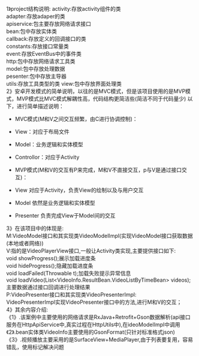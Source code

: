 1》project结构说明:
activity:存放activity组件的类  
adapter:存放adaper的类  
apiservice:包主要存放网络请求接口  
bean:包中存放实体类  
callback:存放定义的回调接口的类  
constants:存放接口常量类  
event:存放EventBus中的事件类  
http:包中存放网络请求工具类  
model:包中存放处理数据  
pesenter:包中存放主导器  
utils:存放工具类型的类
view:包中存放界面处理类  
2》安卓开发模式的简单说明，以往的是MVC模式，但是该项目使用的是MVP模式，MVP模式比MVC模式解耦性高，代码结构更简洁些(简洁不同于代码量少)
以下，进行简单描述说明：
  * MVC模式(M和V之间交互频繁，由C进行协调控制)：  
  * View：对应于布局文件  
  * Model：业务逻辑和实体模型  
  * Controllor：对应于Activity  
  
   * MVP模式(M和V的交互有P来完成，M和V不直接交互，p与V是通过接口交互)：  
   * View 对应于Activity，负责View的绘制以及与用户交互  
   * Model 依然是业务逻辑和实体模型  
   * Presenter 负责完成View于Model间的交互   

3》在该项目中的体现是:  
  M:VideoModel接口和其实现类VideoModelImpl(实现VideoModel接口获取数据(本地或者网络))  
  V:指的是VideoPlayerView接口,一般让Activity类实现,主要提供接口如下:  
      void showProgress();展示加载进度条  
      void hideProgress();隐藏加载进度条  
      void loadFailed(Throwable t);加载失败提示异常信息  
      void loadVideo(List<VideoInfo.ResultBean.VideoListByTimeBean> videos);主要数据通过接口回调进行处理结果  
  P:VideoPresenter接口和其实现类VideoPresenterImpl:  
     VideoPresenterImpl实现VideoPresenter接口中的方法,进行M和V的交互；  
4》其余内容介绍:  
  《1》.该案例中主要使用的网络请求是RxJava+Retrofit+Gson数据解析(api接口服务在HttpApiService中,真实过程在HttpUtils中),在ideoModelImpl中调用  
  《2》.bean实体类VideoInfo主要使用的GsonFormat(只针对标准格式json)  
  《3》.视频播放主要采用的是SurfaceView+MediaPlayer,由于列表要复用，容易错乱，使用标记解决问题  
  
  



 


